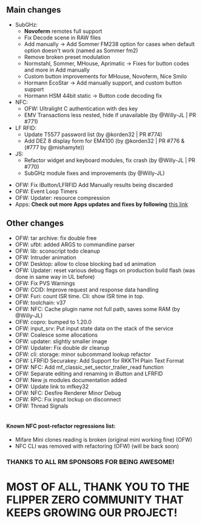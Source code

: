 ## Main changes
- SubGHz:
    - **Novoferm** remotes full support
    - Fix Decode scene in RAW files
    - Add manually -> Add Sommer FM238 option for cases when default option doesn't work (named as Sommer fm2)
    - Remove broken preset modulation
    - Normstahl, Sommer, MHouse, Aprimatic -> Fixes for button codes and more in Add manually
    - Custom button improvements for MHouse, Novoferm, Nice Smilo
    - Hormann EcoStar -> Add manually support, and custom button support
    - Hormann HSM 44bit static -> Button code decoding fix
- NFC: 
    - OFW: Ultralight C authentication with des key
    - EMV Transactions less nested, hide if unavailable (by @Willy-JL | PR #771)
- LF RFID: 
    - Update T5577 password list (by @korden32 | PR #774)
    - Add DEZ 8 display form for EM4100 (by @korden32 | PR #776 & (#777 by @mishamyte))
- JS: 
    - Refactor widget and keyboard modules, fix crash (by @Willy-JL | PR #770)
    - SubGHz module fixes and improvements (by @Willy-JL)
* OFW: Fix iButton/LFRFID Add Manually results being discarded
* OFW: Event Loop Timers
* OFW: Updater: resource compression
* Apps: **Check out more Apps updates and fixes by following** [this link](https://github.com/xMasterX/all-the-plugins/commits/dev)
## Other changes
* OFW: tar archive: fix double free
* OFW: ufbt: added ARGS to commandline parser 
* OFW: lib: sconscript todo cleanup 
* OFW: Intruder animation
* OFW: Desktop: allow to close blocking bad sd animation
* OFW: Updater: reset various debug flags on production build flash (was done in same way in UL before)
* OFW: Fix PVS Warnings
* OFW: CCID: Improve request and response data handling
* OFW: Furi: count ISR time. Cli: show ISR time in top.
* OFW: toolchain: v37
* OFW: NFC: Cache plugin name not full path, saves some RAM (by @Willy-JL)
* OFW: copro: bumped to 1.20.0
* OFW: input_srv: Put input state data on the stack of the service
* OFW: Coalesce some allocations
* OFW: updater: slightly smaller image
* OFW: Updater: Fix double dir cleanup
* OFW: cli: storage: minor subcommand lookup refactor
* OFW: LFRFID Securakey: Add Support for RKKTH Plain Text Format
* OFW: NFC: Add mf_classic_set_sector_trailer_read function
* OFW: Separate editing and renaming in iButton and LFRFID
* OFW: New js modules documentation added 
* OFW: Update link to mfkey32
* OFW: NFC: Desfire Renderer Minor Debug 
* OFW: RPC: Fix input lockup on disconnect
* OFW: Thread Signals
<br><br>
#### Known NFC post-refactor regressions list: 
- Mifare Mini clones reading is broken (original mini working fine) (OFW)
- NFC CLI was removed with refactoring (OFW) (will be back soon)

### THANKS TO ALL RM SPONSORS FOR BEING AWESOME!

# MOST OF ALL, THANK YOU TO THE FLIPPER ZERO COMMUNITY THAT KEEPS GROWING OUR PROJECT!

